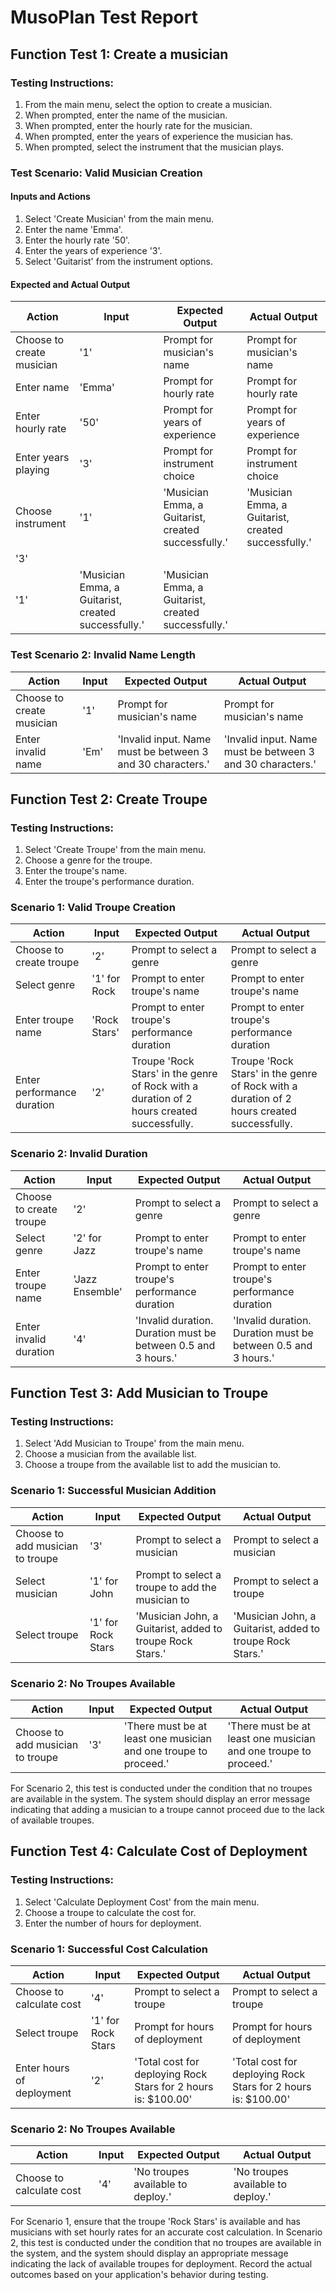 # MusoPlan Test Report

## Function  Test 1: Create a musician

### Testing Instructions:
1. From the main menu, select the option to create a musician.
2. When prompted, enter the name of the musician.
3. When prompted, enter the hourly rate for the musician.
4. When prompted, enter the years of experience the musician has.
5. When prompted, select the instrument that the musician plays.

### Test Scenario: Valid Musician Creation

#### Inputs and Actions

1. Select 'Create Musician' from the main menu.
2. Enter the name 'Emma'.
3. Enter the hourly rate '50'.
4. Enter the years of experience '3'.
5. Select 'Guitarist' from the instrument options.

#### Expected and Actual Output

| Action                    | Input                                               | Expected Output                                     | Actual Output                                       |
|---------------------------|-----------------------------------------------------|-----------------------------------------------------|-----------------------------------------------------|
| Choose to create musician | '1'                                                 | Prompt for musician's name                          | Prompt for musician's name                          |
| Enter name                | 'Emma'                                              | Prompt for hourly rate                              | Prompt for hourly rate                              |
| Enter hourly rate         | '50'                                                | Prompt for years of experience                      | Prompt for years of experience                      |
| Enter years playing       | '3'                                                 | Prompt for instrument choice                        | Prompt for instrument choice                        |
| Choose instrument         | '1'                                                 | 'Musician Emma, a Guitarist, created successfully.' | 'Musician Emma, a Guitarist, created successfully.' |     
| '3'                       |                                                     |                                                     |                                                     |
| '1'                       | 'Musician Emma, a Guitarist, created successfully.' | 'Musician Emma, a Guitarist, created successfully.' |                                                     |

### Test Scenario 2: Invalid Name Length

| Action                    | Input | Expected Output                                            | Actual Output                                              |
|---------------------------|-------|------------------------------------------------------------|------------------------------------------------------------|
| Choose to create musician | '1'   | Prompt for musician's name                                 | Prompt for musician's name                                 |
| Enter invalid name        | 'Em'  | 'Invalid input. Name must be between 3 and 30 characters.' | 'Invalid input. Name must be between 3 and 30 characters.' |


## Function  Test 2: Create Troupe

### Testing Instructions:
1. Select 'Create Troupe' from the main menu.
2. Choose a genre for the troupe.
3. Enter the troupe's name.
4. Enter the troupe's performance duration.

### Scenario 1: Valid Troupe Creation

Action                      | Input          | Expected Output                                                                            | Actual Output
----------------------------|----------------|--------------------------------------------------------------------------------------------|----------------
Choose to create troupe     | '2'            | Prompt to select a genre                                                                   | Prompt to select a genre
Select genre                | '1' for Rock   | Prompt to enter troupe's name                                                              | Prompt to enter troupe's name
Enter troupe name           | 'Rock Stars'   | Prompt to enter troupe's performance duration                                              | Prompt to enter troupe's performance duration
Enter performance duration  | '2'            | Troupe 'Rock Stars' in the genre of Rock with a duration of 2 hours created successfully.  | Troupe 'Rock Stars' in the genre of Rock with a duration of 2 hours created successfully.

### Scenario 2: Invalid Duration

Action                      | Input          | Expected Output                                               | Actual Output
----------------------------|----------------|---------------------------------------------------------------|----------------
Choose to create troupe     | '2'            | Prompt to select a genre                                      | Prompt to select a genre
Select genre                | '2' for Jazz   | Prompt to enter troupe's name                                 | Prompt to enter troupe's name
Enter troupe name           | 'Jazz Ensemble'| Prompt to enter troupe's performance duration                 | Prompt to enter troupe's performance duration
Enter invalid duration      | '4'            | 'Invalid duration. Duration must be between 0.5 and 3 hours.' | 'Invalid duration. Duration must be between 0.5 and 3 hours.'

## Function  Test 3: Add Musician to Troupe

### Testing Instructions:
1. Select 'Add Musician to Troupe' from the main menu.
2. Choose a musician from the available list.
3. Choose a troupe from the available list to add the musician to.

### Scenario 1: Successful Musician Addition

Action                         | Input        | Expected Output                                    | Actual Output
-------------------------------|--------------|----------------------------------------------------|----------------
Choose to add musician to troupe | '3'          | Prompt to select a musician                        | Prompt to select a musician
Select musician               | '1' for John  | Prompt to select a troupe to add the musician to   | Prompt to select a troupe
Select troupe                 | '1' for Rock Stars | 'Musician John, a Guitarist, added to troupe Rock Stars.' | 'Musician John, a Guitarist, added to troupe Rock Stars.'

### Scenario 2: No Troupes Available

Action                         | Input        | Expected Output                                    | Actual Output
-------------------------------|--------------|----------------------------------------------------|----------------
Choose to add musician to troupe | '3'          | 'There must be at least one musician and one troupe to proceed.' | 'There must be at least one musician and one troupe to proceed.'

For Scenario 2, this test is conducted under the condition that no troupes are available in the system. The system should display an error message indicating that adding a musician to a troupe cannot proceed due to the lack of available troupes.

## Function Test 4: Calculate Cost of Deployment

### Testing Instructions:
1. Select 'Calculate Deployment Cost' from the main menu.
2. Choose a troupe to calculate the cost for.
3. Enter the number of hours for deployment.

### Scenario 1: Successful Cost Calculation

Action                         | Input            | Expected Output                                      | Actual Output
-------------------------------|------------------|------------------------------------------------------|----------------
Choose to calculate cost       | '4'              | Prompt to select a troupe                            | Prompt to select a troupe
Select troupe                  | '1' for Rock Stars | Prompt for hours of deployment                      | Prompt for hours of deployment
Enter hours of deployment      | '2'              | 'Total cost for deploying Rock Stars for 2 hours is: $100.00' | 'Total cost for deploying Rock Stars for 2 hours is: $100.00'

### Scenario 2: No Troupes Available

Action                         | Input            | Expected Output                                      | Actual Output
-------------------------------|------------------|------------------------------------------------------|----------------
Choose to calculate cost       | '4'              | 'No troupes available to deploy.'                    | 'No troupes available to deploy.'

For Scenario 1, ensure that the troupe 'Rock Stars' is available and has musicians with set hourly rates for an accurate cost calculation. In Scenario 2, this test is conducted under the condition that no troupes are available in the system, and the system should display an appropriate message indicating the lack of available troupes for deployment. Record the actual outcomes based on your application's behavior during testing.
